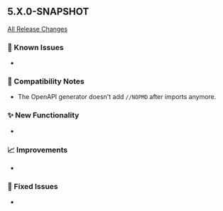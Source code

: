 ## 5.X.0-SNAPSHOT

[All Release Changes](https://github.com/SAP/cloud-sdk-java/releases)

### 🚧 Known Issues

- 

### 🔧 Compatibility Notes

- The OpenAPI generator doesn't add `//NOPMD` after imports anymore.

### ✨ New Functionality

- 

### 📈 Improvements

- 

### 🐛 Fixed Issues

- 
